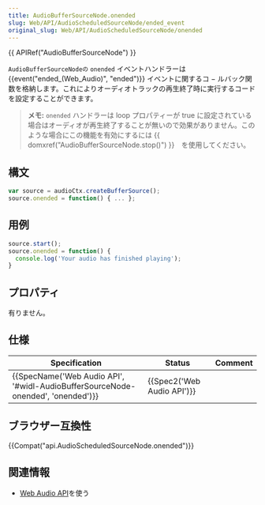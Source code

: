```yaml
---
title: AudioBufferSourceNode.onended
slug: Web/API/AudioScheduledSourceNode/ended_event
original_slug: Web/API/AudioScheduledSourceNode/onended
---
```

{{ APIRef("AudioBufferSourceNode") }}

`AudioBufferSourceNodeの` `onended` イベントハンドラーは{{event("ended_(Web_Audio)", "ended")}} イベントに関するコ − ルバック関数を格納します。これによりオーディオトラックの再生終了時に実行するコードを設定することができます。

> **メモ:** `onended` ハンドラーは loop プロパティーが true に設定されている場合はオーディオが再生終了することが無いので効果がありません。このような場合にこの機能を有効にするには {{ domxref("AudioBufferSourceNode.stop()") }}　を使用してください。

## 構文

```js
var source = audioCtx.createBufferSource();
source.onended = function() { ... };
```

## 用例

```js
source.start();
source.onended = function() {
  console.log('Your audio has finished playing');
}
```

## プロパティ

有りません。

## 仕様

| Specification                                                                                            | Status                               | Comment |
| -------------------------------------------------------------------------------------------------------- | ------------------------------------ | ------- |
| {{SpecName('Web Audio API', '#widl-AudioBufferSourceNode-onended', 'onended')}} | {{Spec2('Web Audio API')}} |         |

## ブラウザー互換性

{{Compat("api.AudioScheduledSourceNode.onended")}}

## 関連情報

- [Web Audio API](/ja/docs/Web/API/Web_Audio_API/Using_Web_Audio_API)を使う
